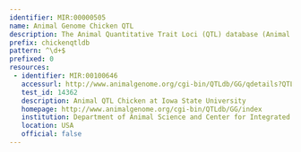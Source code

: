 ```yaml
---
identifier: MIR:00000505
name: Animal Genome Chicken QTL
description: The Animal Quantitative Trait Loci (QTL) database (Animal QTLdb) is designed to house publicly all available QTL and single-nucleotide polymorphism/gene association data on livestock animal species. This collection references chicken QTLs.
prefix: chickenqtldb
pattern: ^\d+$
prefixed: 0
resources:
 - identifier: MIR:00100646
   accessurl: http://www.animalgenome.org/cgi-bin/QTLdb/GG/qdetails?QTL_ID=${id}
   test_id: 14362
   description: Animal QTL Chicken at Iowa State University
   homepage: http://www.animalgenome.org/cgi-bin/QTLdb/GG/index
   institution: Department of Animal Science and Center for Integrated Animal Genomics, Iowa State University, Iowa
   location: USA
   official: false
---
```

